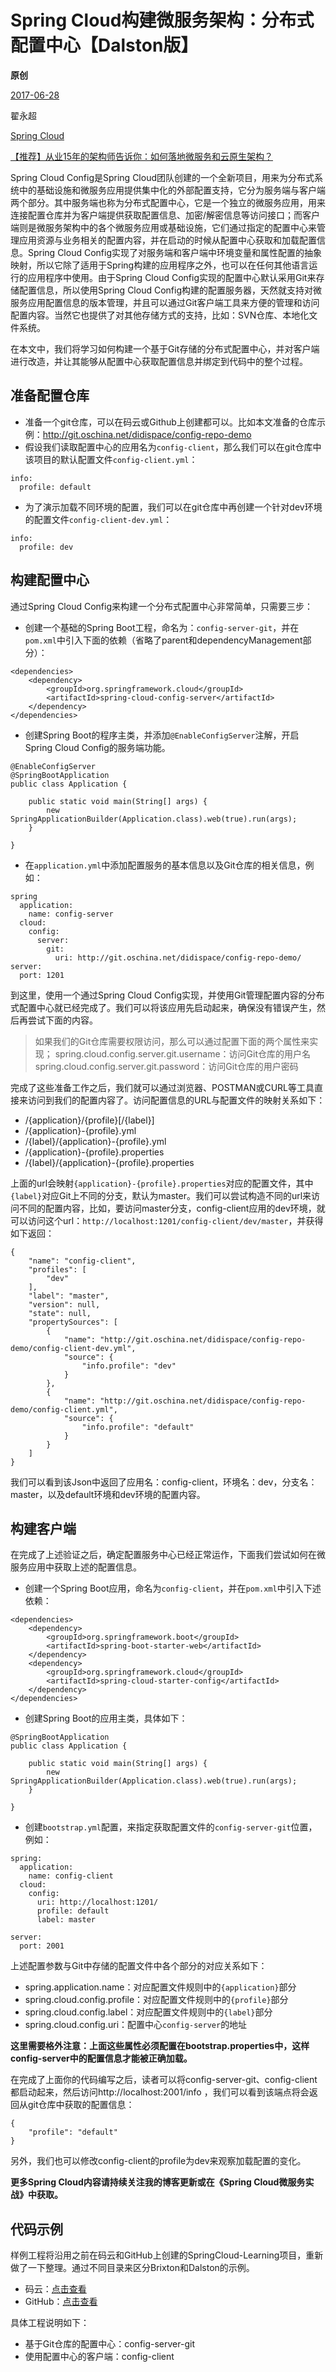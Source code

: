 # Spring Cloud构建微服务架构：分布式配置中心【Dalston版】

**原创**

 [2017-06-28](https://blog.didispace.com/spring-cloud-starter-dalston-3/)

 翟永超

 [Spring Cloud](https://blog.didispace.com/categories/Spring-Cloud/)

[【推荐】从业15年的架构师告诉你：如何落地微服务和云原生架构？](https://blog.didispace.com/how-to-implement-microservice-and-cloud-native-architecture/)

Spring Cloud Config是Spring Cloud团队创建的一个全新项目，用来为分布式系统中的基础设施和微服务应用提供集中化的外部配置支持，它分为服务端与客户端两个部分。其中服务端也称为分布式配置中心，它是一个独立的微服务应用，用来连接配置仓库并为客户端提供获取配置信息、加密/解密信息等访问接口；而客户端则是微服务架构中的各个微服务应用或基础设施，它们通过指定的配置中心来管理应用资源与业务相关的配置内容，并在启动的时候从配置中心获取和加载配置信息。Spring Cloud Config实现了对服务端和客户端中环境变量和属性配置的抽象映射，所以它除了适用于Spring构建的应用程序之外，也可以在任何其他语言运行的应用程序中使用。由于Spring Cloud Config实现的配置中心默认采用Git来存储配置信息，所以使用Spring Cloud Config构建的配置服务器，天然就支持对微服务应用配置信息的版本管理，并且可以通过Git客户端工具来方便的管理和访问配置内容。当然它也提供了对其他存储方式的支持，比如：SVN仓库、本地化文件系统。

在本文中，我们将学习如何构建一个基于Git存储的分布式配置中心，并对客户端进行改造，并让其能够从配置中心获取配置信息并绑定到代码中的整个过程。

## 准备配置仓库

- 准备一个git仓库，可以在码云或Github上创建都可以。比如本文准备的仓库示例：http://git.oschina.net/didispace/config-repo-demo
- 假设我们读取配置中心的应用名为`config-client`，那么我们可以在git仓库中该项目的默认配置文件`config-client.yml`：

```
info:
  profile: default
```

- 为了演示加载不同环境的配置，我们可以在git仓库中再创建一个针对dev环境的配置文件`config-client-dev.yml`：

```
info:
  profile: dev
```

## 构建配置中心

通过Spring Cloud Config来构建一个分布式配置中心非常简单，只需要三步：

- 创建一个基础的Spring Boot工程，命名为：`config-server-git`，并在`pom.xml`中引入下面的依赖（省略了parent和dependencyManagement部分）：

```
<dependencies>
	<dependency>
		<groupId>org.springframework.cloud</groupId>
		<artifactId>spring-cloud-config-server</artifactId>
	</dependency>
</dependencies>
```

- 创建Spring Boot的程序主类，并添加`@EnableConfigServer`注解，开启Spring Cloud Config的服务端功能。

```
@EnableConfigServer
@SpringBootApplication
public class Application {

	public static void main(String[] args) {
		new SpringApplicationBuilder(Application.class).web(true).run(args);
	}

}
```

- 在`application.yml`中添加配置服务的基本信息以及Git仓库的相关信息，例如：

```
spring
  application:
    name: config-server
  cloud:
    config:
      server:
        git:
          uri: http://git.oschina.net/didispace/config-repo-demo/
server:
  port: 1201
```

到这里，使用一个通过Spring Cloud Config实现，并使用Git管理配置内容的分布式配置中心就已经完成了。我们可以将该应用先启动起来，确保没有错误产生，然后再尝试下面的内容。

> 如果我们的Git仓库需要权限访问，那么可以通过配置下面的两个属性来实现；
> spring.cloud.config.server.git.username：访问Git仓库的用户名
> spring.cloud.config.server.git.password：访问Git仓库的用户密码

完成了这些准备工作之后，我们就可以通过浏览器、POSTMAN或CURL等工具直接来访问到我们的配置内容了。访问配置信息的URL与配置文件的映射关系如下：

- /{application}/{profile}[/{label}]
- /{application}-{profile}.yml
- /{label}/{application}-{profile}.yml
- /{application}-{profile}.properties
- /{label}/{application}-{profile}.properties

上面的url会映射`{application}-{profile}.properties`对应的配置文件，其中`{label}`对应Git上不同的分支，默认为master。我们可以尝试构造不同的url来访问不同的配置内容，比如，要访问master分支，config-client应用的dev环境，就可以访问这个url：`http://localhost:1201/config-client/dev/master`，并获得如下返回：

```
{
    "name": "config-client",
    "profiles": [
        "dev"
    ],
    "label": "master",
    "version": null,
    "state": null,
    "propertySources": [
        {
            "name": "http://git.oschina.net/didispace/config-repo-demo/config-client-dev.yml",
            "source": {
                "info.profile": "dev"
            }
        },
        {
            "name": "http://git.oschina.net/didispace/config-repo-demo/config-client.yml",
            "source": {
                "info.profile": "default"
            }
        }
    ]
}
```

我们可以看到该Json中返回了应用名：config-client，环境名：dev，分支名：master，以及default环境和dev环境的配置内容。

## 构建客户端

在完成了上述验证之后，确定配置服务中心已经正常运作，下面我们尝试如何在微服务应用中获取上述的配置信息。

- 创建一个Spring Boot应用，命名为`config-client`，并在`pom.xml`中引入下述依赖：

```
<dependencies>
	<dependency>
		<groupId>org.springframework.boot</groupId>
		<artifactId>spring-boot-starter-web</artifactId>
	</dependency>
	<dependency>
		<groupId>org.springframework.cloud</groupId>
		<artifactId>spring-cloud-starter-config</artifactId>
	</dependency>
</dependencies>
```

- 创建Spring Boot的应用主类，具体如下：

```
@SpringBootApplication
public class Application {

	public static void main(String[] args) {
		new SpringApplicationBuilder(Application.class).web(true).run(args);
	}

}
```

- 创建`bootstrap.yml`配置，来指定获取配置文件的`config-server-git`位置，例如：

```
spring:
  application:
    name: config-client
  cloud:
    config:
      uri: http://localhost:1201/
      profile: default
      label: master

server:
  port: 2001
```

上述配置参数与Git中存储的配置文件中各个部分的对应关系如下：

- spring.application.name：对应配置文件规则中的`{application}`部分
- spring.cloud.config.profile：对应配置文件规则中的`{profile}`部分
- spring.cloud.config.label：对应配置文件规则中的`{label}`部分
- spring.cloud.config.uri：配置中心`config-server`的地址

**这里需要格外注意：上面这些属性必须配置在bootstrap.properties中，这样config-server中的配置信息才能被正确加载。**

在完成了上面你的代码编写之后，读者可以将config-server-git、config-client都启动起来，然后访问http://localhost:2001/info ，我们可以看到该端点将会返回从git仓库中获取的配置信息：

```
{
    "profile": "default"
}
```

另外，我们也可以修改config-client的profile为dev来观察加载配置的变化。

**更多Spring Cloud内容请持续关注我的博客更新或在《Spring Cloud微服务实战》中获取。**

## 代码示例

样例工程将沿用之前在码云和GitHub上创建的SpringCloud-Learning项目，重新做了一下整理。通过不同目录来区分Brixton和Dalston的示例。

- 码云：[点击查看](http://git.oschina.net/didispace/SpringCloud-Learning/tree/master/2-Dalston版教程示例)
- GitHub：[点击查看](https://github.com/dyc87112/SpringCloud-Learning/tree/master/2-Dalston版教程示例)

具体工程说明如下：

- 基于Git仓库的配置中心：config-server-git
- 使用配置中心的客户端：config-client